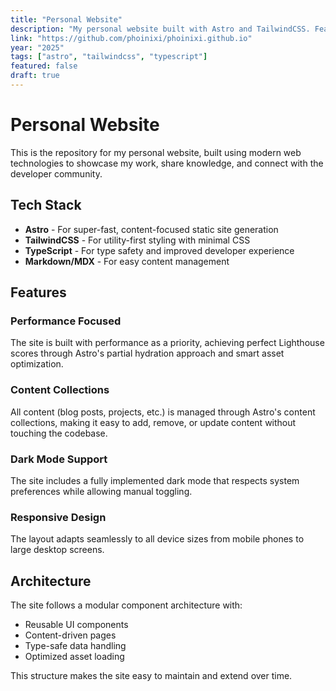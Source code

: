 ```yaml
---
title: "Personal Website"
description: "My personal website built with Astro and TailwindCSS. Features responsive design, dark mode, and content-focused presentation."
link: "https://github.com/phoinixi/phoinixi.github.io"
year: "2025"
tags: ["astro", "tailwindcss", "typescript"]
featured: false
draft: true
---
```


# Personal Website

This is the repository for my personal website, built using modern web technologies to showcase my work, share knowledge, and connect with the developer community.

## Tech Stack

- **Astro** - For super-fast, content-focused static site generation
- **TailwindCSS** - For utility-first styling with minimal CSS
- **TypeScript** - For type safety and improved developer experience
- **Markdown/MDX** - For easy content management

## Features

### Performance Focused

The site is built with performance as a priority, achieving perfect Lighthouse scores through Astro's partial hydration approach and smart asset optimization.

### Content Collections

All content (blog posts, projects, etc.) is managed through Astro's content collections, making it easy to add, remove, or update content without touching the codebase.

### Dark Mode Support

The site includes a fully implemented dark mode that respects system preferences while allowing manual toggling.

### Responsive Design

The layout adapts seamlessly to all device sizes from mobile phones to large desktop screens.

## Architecture

The site follows a modular component architecture with:

- Reusable UI components
- Content-driven pages
- Type-safe data handling
- Optimized asset loading

This structure makes the site easy to maintain and extend over time.
